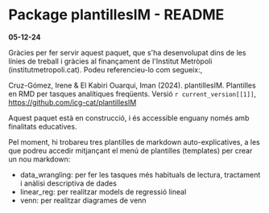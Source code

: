 # Package plantillesIM - README
**05-12-24**

Gràcies per fer servir aquest paquet, que s'ha desenvolupat dins de les línies de treball i gràcies al finançament de l'Institut Metròpoli (institutmetropoli.cat). Podeu referencieu-lo com segueix:,

Cruz-Gómez, Irene & El Kabiri Ouarqui, Iman (2024). plantillesIM. Plantilles en RMD per tasques analítiques freqüents. Versió `r current_version[[1]]`, https://github.com/icg-cat/plantillesIM

Aquest paquet està en construcció, i és accessible enguany només amb finalitats educatives.

Pel moment, hi trobareu tres plantilles de markdown auto-explicatives, a les que podreu accedir mitjançant el menú de plantilles (templates) per crear un nou markdown:

* data_wrangling: per fer les tasques més habituals de lectura, tractament i anàlisi descriptiva de dades
* linear_reg: per realitzar models de regressió lineal
* venn: per realitzar diagrames de venn

